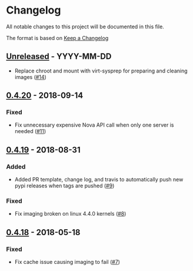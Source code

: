 # Changelog
All notable changes to this project will be documented in this file.

The format is based on [Keep a Changelog](http://keepachangelog.com/en/1.0.0/)

<!--
## [<exact release including patch>](<github compare url>) - <release date in YYYY-MM-DD>
### Added
  - <summary of new features>

### Changed
  - <for changes in existing functionality>

### Deprecated
  - <for soon-to-be removed features>

### Removed
  - <for now removed features>

### Fixed
  - <for any bug fixes>

### Security
  - <in case of vulnerabilities>
-->

## [Unreleased](https://github.com/cyverse/chromogenic/compare/0.4.20...HEAD) - YYYY-MM-DD
  - Replace chroot and mount with virt-sysprep for preparing and cleaning images
    ([#14](https://github.com/cyverse/chromogenic/pull/14))

## [0.4.20](https://github.com/cyverse/chromogenic/compare/0.4.19...0.4.20) - 2018-09-14
### Fixed
  - Fix unnecessary expensive Nova API call when only one server is needed
    ([#11](https://github.com/cyverse/chromogenic/pull/11))

## [0.4.19](https://github.com/cyverse/chromogenic/compare/0.4.18...0.4.19) - 2018-08-31
### Added
  - Added PR template, change log, and travis to automatically push new pypi
    releases when tags are pushed
    ([#9](https://github.com/cyverse/chromogenic/pull/9))

### Fixed
  - Fix imaging broken on linux 4.4.0 kernels
    ([#8](https://github.com/cyverse/chromogenic/pull/8))

## [0.4.18](https://github.com/cyverse/chromogenic/compare/0.4.17...0.4.18) - 2018-05-18
### Fixed
  - Fix cache issue causing imaging to fail
    ([#7](https://github.com/cyverse/chromogenic/pull/7))
